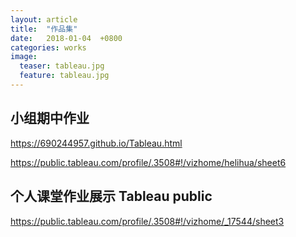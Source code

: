 ```yaml
---
layout: article
title:  "作品集"
date:   2018-01-04  +0800
categories: works
image:
  teaser: tableau.jpg
  feature: tableau.jpg
---
```



## 小组期中作业
https://690244957.github.io/Tableau.html

https://public.tableau.com/profile/.3508#!/vizhome/helihua/sheet6


## 个人课堂作业展示 Tableau public 
https://public.tableau.com/profile/.3508#!/vizhome/_17544/sheet3


